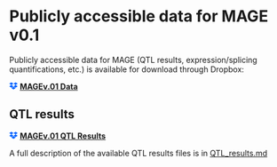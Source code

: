 # Publicly accessible data for MAGE v0.1

Publicly accessible data for MAGE (QTL results, expression/splicing quantifications, etc.) is available for download through Dropbox:

<img src="/images/dropbox.png" width="15" style="float: bottom;"> **[MAGEv.01 Data](https://www.dropbox.com/scl/fo/x37i95777zm0l0db1ngh0/h?rlkey=lpl5n6e82gh7tctr588m9vort&dl=0)**

## QTL results

<img src="/images/dropbox.png" width="15" style="float: bottom;"> **[MAGEv.01 QTL Results](https://www.dropbox.com/scl/fo/x37i95777zm0l0db1ngh0/h/QTL_results?rlkey=lpl5n6e82gh7tctr588m9vort&dl=0)**

A full description of the available QTL results files is in [QTL_results.md](/data/QTL_results.md)

<br><br>
